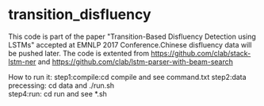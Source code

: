 # transition_disfluency
This code is part of the paper "Transition-Based Disfluency Detection using LSTMs" accepted at EMNLP 2017 Conference.Chinese disfluency data will be pushed later.
The code is extented from https://github.com/clab/stack-lstm-ner and https://github.com/clab/lstm-parser-with-beam-search

How to run it:
    step1:compile:cd compile and see command.txt
    step2:data precessing: cd data and ./run.sh              
    step4:run: cd run and see *.sh


